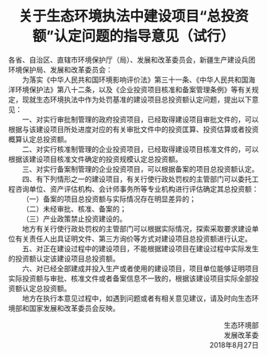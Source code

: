 # <center>关于生态环境执法中建设项目“总投资额”认定问题的指导意见（试行）</center>

<p>各省、自治区、直辖市环境保护厅（局）、发展和改革委员会，新疆生产建设兵团环境保护局、发展和改革委员会：<br>
&emsp;&emsp;为落实《中华人民共和国环境影响评价法》第三十一条、《中华人民共和国海洋环境保护法》第八十二条，以及《企业投资项目核准和备案管理条例》等有关规定，现就生态环境执法中作为处罚基准的建设项目总投资额认定问题，提出以下意见：<br>
&emsp;&emsp;一、对实行审批制管理的政府投资项目，已经取得建设项目审批文件的，可以根据与该建设项目所处进度对应的有关审批文件中的投资匡算、投资估算或者投资概算认定总投资额。<br>
&emsp;&emsp;二、对实行核准制管理的企业投资项目，已经取得建设项目核准文件的，可以根据该建设项目核准文件确定的投资规模认定总投资额。<br>
&emsp;&emsp;三、对实行备案制管理的企业投资项目，可以根据备案的项目总投资额认定。<br>
&emsp;&emsp;四、有下列情形之一的建设项目，有关行使行政处罚权的主管部门可以委托工程咨询单位、资产评估机构、会计师事务所等专业机构进行评估确定其总投资额：<br>
&emsp;&emsp;（一）备案的项目总投资额与实际情况存在明显差异的；<br>
&emsp;&emsp;（二）未经审批、核准、备案的；<br>
&emsp;&emsp;（三）产业政策禁止投资建设的。<br>
&emsp;&emsp;地方有关行使行政处罚权的主管部门可以根据实际情况，探索采取要求建设单位有关责任人出具证明文件、第三方询价等方式对建设项目总投资额进行认定。<br>
&emsp;&emsp;五、对正在建设过程中的建设项目，不能根据建设项目在建设过程中实际发生的投资额认定该建设项目总投资额。<br>
&emsp;&emsp;六、对已经全部建成并投入生产或者使用的建设项目，项目单位能够证明项目实际投资额与审批、核准文件或者备案信息不一致的，根据该建设项目实际全部投资额认定总投资额。<br>
&emsp;&emsp;地方在执行本意见过程中，如遇到问题或者有相关意见建议，请及时向生态环境部和国家发展和改革委员会反映。</p>

<p align="right">生态环境部<br>
发展改革委<br>
2018年8月27日</p>